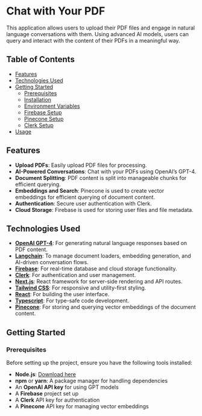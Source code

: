 # Chat with Your PDF

This application allows users to upload their PDF files and engage in natural language conversations with them. Using advanced AI models, users can query and interact with the content of their PDFs in a meaningful way.

## Table of Contents

- [Features](#features)
- [Technologies Used](#technologies-used)
- [Getting Started](#getting-started)
  - [Prerequisites](#prerequisites)
  - [Installation](#installation)
  - [Environment Variables](#environment-variables)
  - [Firebase Setup](#firebase-setup)
  - [Pinecone Setup](#pinecone-setup)
  - [Clerk Setup](#clerk-setup)
- [Usage](#usage)

## Features

- **Upload PDFs**: Easily upload PDF files for processing.
- **AI-Powered Conversations**: Chat with your PDFs using OpenAI’s GPT-4.
- **Document Splitting**: PDF content is split into manageable chunks for efficient querying.
- **Embeddings and Search**: Pinecone is used to create vector embeddings for efficient querying of document content.
- **Authentication**: Secure user authentication with Clerk.
- **Cloud Storage**: Firebase is used for storing user files and file metadata.

## Technologies Used

- **[OpenAI GPT-4](https://openai.com)**: For generating natural language responses based on PDF content.
- **[Langchain](https://langchain.com)**: To manage document loaders, embedding generation, and AI-driven conversation flows.
- **[Firebase](https://firebase.google.com)**: For real-time database and cloud storage functionality.
- **[Clerk](https://clerk.dev)**: For authentication and user management.
- **[Next.js](https://nextjs.org)**: React framework for server-side rendering and API routes.
- **[Tailwind CSS](https://tailwindcss.com)**: For responsive and utility-first styling.
- **[React](https://reactjs.org)**: For building the user interface.
- **[Typescript](https://www.typescriptlang.org)**: For type-safe code development.
- **[Pinecone](https://www.pinecone.io)**: For storing and querying vector embeddings of the document content.

## Getting Started

### Prerequisites

Before setting up the project, ensure you have the following tools installed:

- **Node.js**: [Download here](https://nodejs.org)
- **npm** or **yarn**: A package manager for handling dependencies
- An **OpenAI API key** for using GPT models
- A **Firebase** project set up
- A **Clerk** API key for authentication
- A **Pinecone** API key for managing vector embeddings

